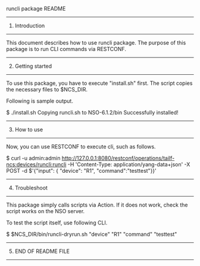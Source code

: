 runcli package README

-----------------------
1. Introduction
-----------------------

  This document describes how to use runcli package.
  The purpose of this package is to run CLI commands via RESTCONF.


-----------------------
2. Getting started
-----------------------

  To use this package, you have to execute "install.sh" first.
  The script copies the necessary files to $NCS_DIR.

  Following is sample output.

  $ ./install.sh 
  Copying runcli.sh to NSO-6.1.2/bin
  Successfully installed!


-----------------------
3. How to use
-----------------------

  Now, you can use RESTCONF to execute cli, such as follows.

  $ curl -u admin:admin http://127.0.0.1:8080/restconf/operations/tailf-ncs:devices/runcli:runcli -H 'Content-Type: application/yang-data+json' -X POST -d $'{"input": { "device": "R1", "command":"testtest"}}'



-----------------------
4. Troubleshoot
-----------------------

  This package simply calls scripts via Action.
  If it does not work, check the script works on the NSO server.

  To test the script itself, use following CLI.

  $ $NCS_DIR/bin/runcli-dryrun.sh "device" "R1" "command" "testtest"


-----------------------
5. END OF README FILE
-----------------------
